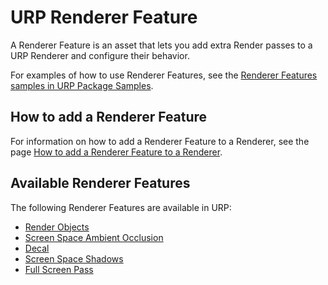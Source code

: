 # URP Renderer Feature

A Renderer Feature is an asset that lets you add extra Render passes to a URP Renderer and configure their behavior.

For examples of how to use Renderer Features, see the [Renderer Features samples in URP Package Samples](package-sample-urp-package-samples.md#renderer-features).

## How to add a Renderer Feature

For information on how to add a Renderer Feature to a Renderer, see the page [How to add a Renderer Feature to a Renderer](urp-renderer-feature-how-to-add.md).

## Available Renderer Features

The following Renderer Features are available in URP:

- [Render Objects](./renderer-features/renderer-feature-render-objects.md)
- [Screen Space Ambient Occlusion](post-processing-ssao.md)
- [Decal](renderer-feature-decal.md)
- [Screen Space Shadows](renderer-feature-screen-space-shadows.md)
- [Full Screen Pass](post-processing/custom-post-processing.md)
